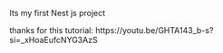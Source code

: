 <p>Its my first Nest js project</p>
<p>thanks for this tutorial: https://youtu.be/GHTA143_b-s?si=_xHoaEufcNYG3AzS</p>